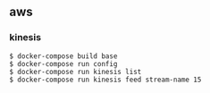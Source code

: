 ## aws

### kinesis

```Shell
$ docker-compose build base
$ docker-compose run config
$ docker-compose run kinesis list
$ docker-compose run kinesis feed stream-name 15
```
